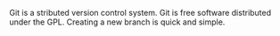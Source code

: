 Git is a stributed version control system.
Git is free software distributed under the GPL.
Creating a new branch is quick and simple.
